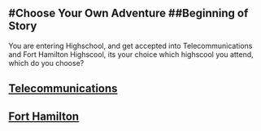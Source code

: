 #Choose Your Own Adventure
##Beginning of Story
---

You are entering Highschool, and get accepted into Telecommunications and Fort Hamilton Highscool, its your choice which highscool you attend, which do you choose?

## [Telecommunications](Telecommunications/telecom.md)
## [Fort Hamilton](Fort-Hamilton/fort-ham.md)